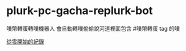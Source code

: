 # plurk-pc-gacha-replurk-bot
噗幣轉蛋轉噗機器人
會自動轉噗偷偷說河道裡面包含 #噗幣轉蛋 tag 的噗

[從零開始的紀錄](https://medium.com/@joyqul/%E5%99%97%E5%B9%A3%E8%BD%89%E8%9B%8B%E8%87%AA%E5%8B%95%E8%BD%89%E5%99%97%E6%A9%9F%E5%99%A8%E4%BA%BA-cf158defd244)
